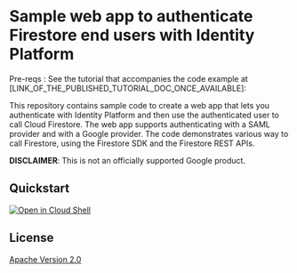 # Sample web app to authenticate Firestore end users with Identity Platform

Pre-reqs : See the tutorial that accompanies the code example at
[LINK_OF_THE_PUBLISHED_TUTORIAL_DOC_ONCE_AVAILABLE]:

This repository contains sample code to create a web app that lets you authenticate
with Identity Platform and then use the authenticated user to call Cloud Firestore.
The web app supports authenticating with a SAML provider and with a Google provider.
The code demonstrates various way to call Firestore, using the Firestore SDK and the
Firestore REST APIs.

**DISCLAIMER**: This is not an officially supported Google product.

## Quickstart
[![Open in Cloud Shell](https://gstatic.com/cloudssh/images/open-btn.svg)](https://ssh.cloud.google.com/cloudshell/editor?cloudshell_git_repo=URL_OF_THE_GITHUB_REPO&cloudshell_open_in_editor=site%2Fconfig.js)


## License
[Apache Version 2.0](http://www.apache.org/licenses/LICENSE-2.0)
